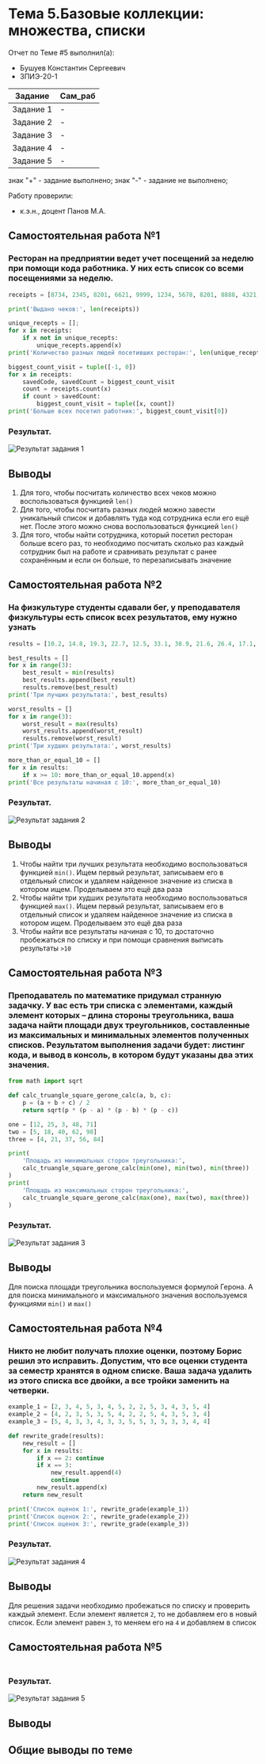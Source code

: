 # Тема 5.Базовые коллекции: множества, списки
Отчет по Теме #5 выполнил(а):
- Бушуев Константин Сергеевич
- ЗПИЭ-20-1

| Задание    | Сам_раб |
|------------|---------|
| Задание 1  | -       |
| Задание 2  | -       |
| Задание 3  | -       |
| Задание 4  | -       |
| Задание 5  | -       |

знак "+" - задание выполнено; знак "-" - задание не выполнено;

Работу проверили:
- к.э.н., доцент Панов М.А.

## Самостоятельная работа №1
### Ресторан на предприятии ведет учет посещений за неделю при помощи кода работника. У них есть список со всеми посещениями за неделю.

```python
receipts = [8734, 2345, 8201, 6621, 9999, 1234, 5678, 8201, 8888, 4321, 3365, 1478, 9865, 5555, 7777, 9998, 1111, 2222, 3333, 4444, 5556, 6666, 5410, 7778, 8889, 4445, 1439, 9604, 8201, 3365, 7502, 3016, 4928, 5837, 8201, 2643, 5017, 9682, 8530, 3250, 7193, 9051, 4506, 1987, 3365, 5410, 7168, 7777, 9865, 5678, 8201, 4445, 3016, 4506, 4506]

print('Выдано чеков:', len(receipts))

unique_recepts = [];
for x in receipts:
    if x not in unique_recepts:
        unique_recepts.append(x)
print('Количество разных людей посетивших ресторан:', len(unique_recepts))

biggest_count_visit = tuple([-1, 0])
for x in receipts:
    savedCode, savedCount = biggest_count_visit
    count = receipts.count(x)
    if count > savedCount:
        biggest_count_visit = tuple([x, count])
print('Больше всех посетил работник:', biggest_count_visit[0])
```

### Результат.

![Результат задания 1](./pic/sam5_1.png)

## Выводы

1. Для того, чтобы посчитать количество всех чеков можно воспользоваться функцией `len()`
2. Для того, чтобы посчитать разных людей можно завести уникальный список и добавлять туда код сотрудника если его ещё нет. После этого можно снова воспользоваться функцией `len()`
3. Для того, чтобы найти сотрудника, который посетил ресторан больше всего раз, то необходимо посчитать сколько раз каждый сотрудник был на работе и сравнивать результат с ранее сохранённым и если он больше, то перезаписывать значение  

## Самостоятельная работа №2
### На физкультуре студенты сдавали бег, у преподавателя физкультуры есть список всех результатов, ему нужно узнать

```python
results = [10.2, 14.8, 19.3, 22.7, 12.5, 33.1, 38.9, 21.6, 26.4, 17.1, 30.2, 35.7, 16.9, 27.8, 24.5, 16.3, 18.7, 31.9, 12.9, 37.4]

best_results = []
for x in range(3):
    best_result = min(results)
    best_results.append(best_result)
    results.remove(best_result)
print('Три лучших результата:', best_results)

worst_results = []
for x in range(3):
    worst_result = max(results)
    worst_results.append(worst_result)
    results.remove(worst_result)
print('Три худших результата:', worst_results)

more_than_or_equal_10 = []
for x in results:
    if x >= 10: more_than_or_equal_10.append(x)
print('Все результаты начиная с 10:', more_than_or_equal_10)
```

### Результат.

![Результат задания 2](./pic/sam5_2.png)

## Выводы

1. Чтобы найти три лучших результата необходимо воспользоваться функцией `min()`. Ищем первый результат, записываем его в отдельный список и удаляем найденное значение из списка в котором ищем. Проделываем это ещё два раза
2. Чтобы найти три худших результата необходимо воспользоваться функцией `max()`. Ищем первый результат, записываем его в отдельный список и удаляем найденное значение из списка в котором ищем. Проделываем это ещё два раза
3. Чтобы найти все результаты начиная с 10, то достаточно пробежаться по списку и при помощи сравнения выписать результаты `>10`

## Самостоятельная работа №3
### Преподаватель по математике придумал странную задачку. У вас есть три списка с элементами, каждый элемент которых – длина стороны треугольника, ваша задача найти площади двух треугольников, составленные из максимальных и минимальных элементов полученных списков. Результатом выполнения задачи будет: листинг кода, и вывод в консоль, в котором будут указаны два этих значения.

```python
from math import sqrt

def calc_truangle_square_gerone_calc(a, b, c):
    p = (a + b + c) / 2
    return sqrt(p * (p - a) * (p - b) * (p - c))

one = [12, 25, 3, 48, 71]
two = [5, 18, 40, 62, 98]
three = [4, 21, 37, 56, 84]

print(
    'Площадь из минимальных сторон треугольника:',
    calc_truangle_square_gerone_calc(min(one), min(two), min(three))
)
print(
    'Площадь из максимальных сторон треугольника:',
    calc_truangle_square_gerone_calc(max(one), max(two), max(three))
)
```

### Результат.

![Результат задания 3](./pic/sam5_3.png)

## Выводы

Для поиска площади треугольника воспользуемся формулой Герона. А для поиска минимального и максимального значения воспользуемся функциями `min()` и `max()`

## Самостоятельная работа №4
### Никто не любит получать плохие оценки, поэтому Борис решил это исправить. Допустим, что все оценки студента за семестр хранятся в одном списке. Ваша задача удалить из этого списка все двойки, а все тройки заменить на четверки.

```python
example_1 = [2, 3, 4, 5, 3, 4, 5, 2, 2, 5, 3, 4, 3, 5, 4]
example_2 = [4, 2, 3, 5, 3, 5, 4, 2, 2, 5, 4, 3, 5, 3, 4]
example_3 = [5, 4, 3, 3, 4, 3, 3, 5, 5, 3, 3, 3, 3, 4, 4]

def rewrite_grade(results):
    new_result = []
    for x in results:
        if x == 2: continue
        if x == 3:
            new_result.append(4)
            continue
        new_result.append(x)
    return new_result

print('Список оценок 1:', rewrite_grade(example_1))
print('Список оценок 2:', rewrite_grade(example_2))
print('Список оценок 3:', rewrite_grade(example_3))
```

### Результат.

![Результат задания 4](./pic/sam5_4.png)

## Выводы

Для решения задачи необходимо пробежаться по списку и проверить каждый элемент. Если элемент является `2`, то не добавляем его в новый список. Если элемент равен `3`, то меняем его на `4` и добавляем в список

## Самостоятельная работа №5
###

```python

```

### Результат.

![Результат задания 5](./pic/sam5_5.png)

## Выводы

## Общие выводы по теме
